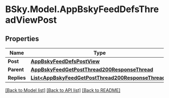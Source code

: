 # BSky.Model.AppBskyFeedDefsThreadViewPost

## Properties

Name | Type | Description | Notes
------------ | ------------- | ------------- | -------------
**Post** | [**AppBskyFeedDefsPostView**](AppBskyFeedDefsPostView.md) |  | 
**Parent** | [**AppBskyFeedGetPostThread200ResponseThread**](AppBskyFeedGetPostThread200ResponseThread.md) |  | [optional] 
**Replies** | [**List&lt;AppBskyFeedGetPostThread200ResponseThread&gt;**](AppBskyFeedGetPostThread200ResponseThread.md) |  | [optional] 

[[Back to Model list]](../README.md#documentation-for-models) [[Back to API list]](../README.md#documentation-for-api-endpoints) [[Back to README]](../README.md)


